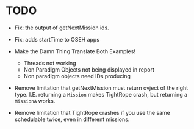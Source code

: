 TODO 
=======


* Fix: the output of getNextMission ids.
* Fix: adds startTime to OSEH apps


* Make the Damn Thing Translate Both Examples!
	- Threads not working
	- Non Paradigm Objects not being displayed in report
	- Non paradigm objects need IDs producing

* Remove limitation that getNextMission must return ovject of the right type. I.E. returning a `Mission` makes TightRope crash, but returning a `MissionA` works.

* Remove limitation that TightRope crashes if you use the same schedulable twice, even in different missions.
